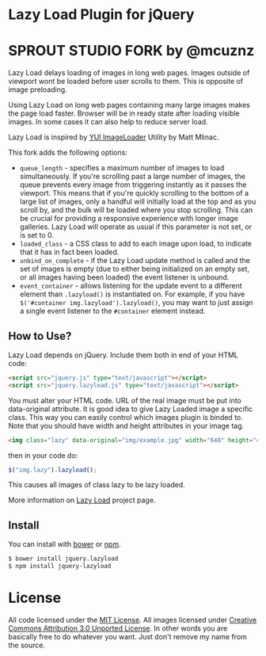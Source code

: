 # Lazy Load Plugin for jQuery
# SPROUT STUDIO FORK by @mcuznz

Lazy Load delays loading of images in long web pages. Images outside of viewport wont be loaded before user scrolls to them. This is opposite of image preloading.

Using Lazy Load on long web pages containing many large images makes the page load faster. Browser will be in ready state after loading visible images. In some cases it can also help to reduce server load.

Lazy Load is inspired by [YUI ImageLoader](http://developer.yahoo.com/yui/imageloader/) Utility by Matt Mlinac.

This fork adds the following options:

- `queue_length` - specifies a maximum number of images to load simultaneously. If you're scrolling past a large number of images, the queue prevents every image from triggering instantly as it passes the viewport.  This means that if you're quickly scrolling to the bottom of a large list of images, only a handful will initially load at the top and as you scroll by, and the bulk will be loaded where you stop scrolling.  This can be crucial for providing a responsive experience with longer image galleries.  Lazy Load will operate as usual if this parameter is not set, or is set to 0.
- `loaded_class` - a CSS class to add to each image upon load, to indicate that it has in fact been loaded.
- `unbind_on_complete` - if the Lazy Load update method is called and the set of images is empty (due to either being initialized on an empty set, or all images having been loaded) the event listener is unbound.
- `event_container` - allows listening for the update event to a different element than `.lazyload()` is instantiated on.  For example, if you have `$('#container img.lazyload').lazyload()`, you may want to just assign a single event listener to the `#container` element instead.


## How to Use?

Lazy Load depends on jQuery. Include them both in end of your HTML code:

```html
<script src="jquery.js" type="text/javascript"></script>
<script src="jquery.lazyload.js" type="text/javascript"></script>
```

You must alter your HTML code. URL of the real image must be put into data-original attribute. It is good idea to give Lazy Loaded image a specific class. This way you can easily control which images plugin is binded to. Note that you should have width and height attributes in your image tag.

```html
<img class="lazy" data-original="img/example.jpg" width="640" height="480">
```

then in your code do:

```js
$("img.lazy").lazyload();
```

This causes all images of class lazy to be lazy loaded.

More information on [Lazy Load](http://www.appelsiini.net/projects/lazyload) project page.

## Install

You can install with [bower](http://bower.io/) or [npm](https://www.npmjs.com/).


```sh
$ bower install jquery.lazyload
$ npm install jquery-lazyload
```


# License

All code licensed under the [MIT License](http://www.opensource.org/licenses/mit-license.php). All images licensed under [Creative Commons Attribution 3.0 Unported License](http://creativecommons.org/licenses/by/3.0/deed.en_US). In other words you are basically free to do whatever you want. Just don't remove my name from the source.
